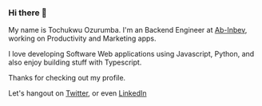 ### Hi there 👋

My name is Tochukwu Ozurumba. I'm an Backend Engineer at [Ab-Inbev](https://www.ab-inbev.com/), working on Productivity and Marketing apps.

I love developing Software Web applications using Javascript, Python, and also enjoy building stuff with Typescript.

Thanks for checking out my profile.

Let's hangout on [Twitter](https://twitter.com/Tueloper), or even [LinkedIn](https://www.linkedin.com/in/tochukwu-ozurumba/)

<!--
**Tueloper/Tueloper** is a ✨ _special_ ✨ repository because its `README.md` (this file) appears on your GitHub profile.

Here are some ideas to get you started:

- 🔭 I’m currently working on ...
- 🌱 I’m currently learning ...
- 👯 I’m looking to collaborate on ...
- 🤔 I’m looking for help with ...
- 💬 Ask me about ...
- 📫 How to reach me: ...
- 😄 Pronouns: ...
- ⚡ Fun fact: ...
-->
